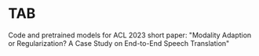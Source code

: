 # TAB
Code and pretrained models for ACL 2023 short paper: "Modality Adaption or Regularization? A Case Study on End-to-End Speech Translation"
